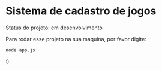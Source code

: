 <h1>Sistema de cadastro de jogos</h1>

Status do projeto: em desenvolvimento

Para rodar esse projeto na sua maquina, por favor digite:
```
node app.js
```

:)